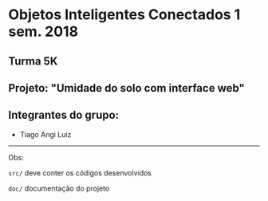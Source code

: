 # Objetos Inteligentes Conectados 1 sem. 2018

## Turma 5K
## Projeto: "Umidade do solo com interface web"
## Integrantes do grupo:

* Tiago Angi Luiz

_______________________________________
Obs:

`src/` deve conter os códigos desenvolvidos

`doc/` documentação do projeto
